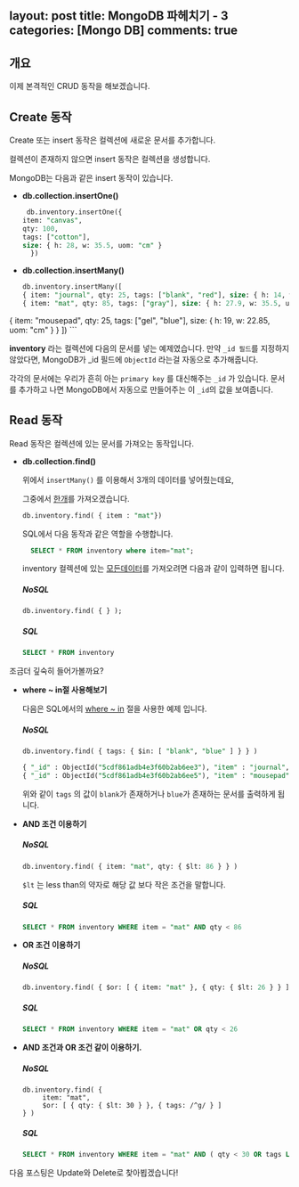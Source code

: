 layout: post
title: MongoDB 파헤치기 - 3
categories: [Mongo DB]
comments: true
---
## 개요

이제 본격적인 CRUD 동작을 해보겠습니다. 

## Create 동작 
Create 또는 insert 동작은 컬렉션에 새로운 문서를 추가합니다. 

컬렉션이 존재하지 않으면 insert 동작은 컬렉션을 생성합니다. 

MongoDB는 다음과 같은 insert 동작이 있습니다.
- **db.collection.insertOne()**
	
	```sql
	 db.inventory.insertOne({
    item: "canvas",
    qty: 100,
    tags: ["cotton"],
    size: { h: 28, w: 35.5, uom: "cm" } 
	  })
	```
- **db.collection.insertMany()**
	
	```sql
  db.inventory.insertMany([
   { item: "journal", qty: 25, tags: ["blank", "red"], size: { h: 14, w: 21, uom: "cm" } },
   { item: "mat", qty: 85, tags: ["gray"], size: { h: 27.9, w: 35.5, uom: "cm" } },
 { item: "mousepad", qty: 25, tags: ["gel", "blue"], size: { h: 19, w: 22.85, uom: "cm" } }
	])
	```

**inventory** 라는 컬렉션에 다음의 문서를 넣는 예제였습니다. 
만약 `_id 필드`를 지정하지 않았다면, MongoDB가 _id 필드에 `ObjectId` 라는걸 자동으로 추가해줍니다.

각각의 문서에는 우리가 흔히 아는 `primary key` 를 대신해주는 `_id` 가 있습니다. 
문서를 추가하고 나면  MongoDB에서 자동으로 만들어주는 이 `_id`의 값을 보여줍니다.

## Read 동작
Read 동작은 컬렉션에 있는 문서를 가져오는 동작입니다. 
- **db.collection.find()** 

  위에서 `insertMany()` 를 이용해서 3개의 데이터를 넣어줬는데요, 

  그중에서 <u>한개</u>를 가져오겠습니다.

  ```sql
  db.inventory.find( { item : "mat"})
  ```
  SQL에서 다음 동작과 같은 역할을 수행합니다.

  ```sql
  	SELECT * FROM inventory where item="mat";
  ```

  inventory 컬렉션에 있는 <u>모든데이터</u>를 가져오려면 다음과 같이 입력하면 됩니다.

  ##### NoSQL

  ```sql
  db.inventory.find( { } );
  ```

  ##### SQL

  ```sql
  SELECT * FROM inventory
  ```

조금더 깊숙히 들어가볼까요?

- **where ~ in절 사용해보기**

  다음은 SQL에서의 <u>where ~ in</u> 절을 사용한 예제 입니다.

  ##### NoSQL

  ```sql
  db.inventory.find( { tags: { $in: [ "blank", "blue" ] } } )
  ```

  ```sql
  { "_id" : ObjectId("5cdf861adb4e3f60b2ab6ee3"), "item" : "journal", "qty" : 25, "tags" : [ "blank", "red" ], "size" : { "h" : 14, "w" : 21, "uom" : "cm" } }
  { "_id" : ObjectId("5cdf861adb4e3f60b2ab6ee5"), "item" : "mousepad", "qty" : 25, "tags" : [ "gel", "blue" ], "size" : { "h" : 19, "w" : 22.85, "uom" : "cm" } }
  ```

  위와 같이 `tags` 의 값이 `blank`가 존재하거나 `blue`가 존재하는 문서를 출력하게 됩니다. 

- **AND 조건 이용하기**

  ##### NoSQL

  ```sql
  db.inventory.find( { item: "mat", qty: { $lt: 86 } } )
  ```

  `$lt` 는 less than의 약자로 해당 값 보다 작은 조건을 말합니다. 

  ##### SQL

  ```sql
  SELECT * FROM inventory WHERE item = "mat" AND qty < 86
  ```

- **OR 조건 이용하기**

  ##### NoSQL

  ```sql
  db.inventory.find( { $or: [ { item: "mat" }, { qty: { $lt: 26 } } ] } )
  ```

  ##### SQL

  ```sql
  SELECT * FROM inventory WHERE item = "mat" OR qty < 26
  ```

- **AND 조건과 OR 조건 같이 이용하기.**

  ##### NoSQL

  ```
  db.inventory.find( {
       item: "mat",
       $or: [ { qty: { $lt: 30 } }, { tags: /^g/ } ]
  } )
  ```

  ##### SQL

  ```sql
  SELECT * FROM inventory WHERE item = "mat" AND ( qty < 30 OR tags LIKE "g%")
  ```



다음 포스팅은 Update와 Delete로 찾아뵙겠습니다!

